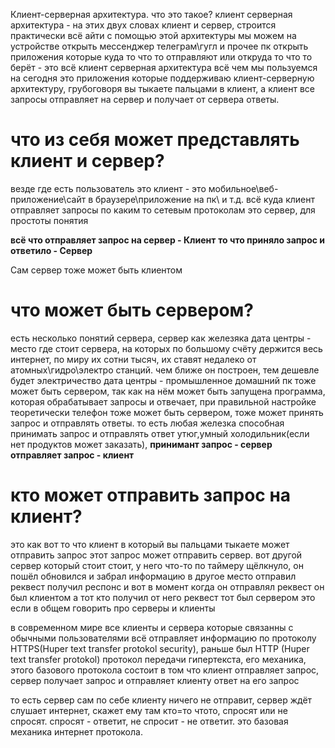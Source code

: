 Клиент-серверная архитектура.
что это такое? 
клиент серверная архитектура - на этих двух словах клиент и сервер, строится практически всё айти с помощью этой архитектуры мы можем на устройстве открыть мессенджер телеграм\гугл и прочее пк открыть 
приложения которые куда то что то отправляют или откруда то что то берёт - это всё клиент серверная архитектура
всё чем мы пользуемся на сегодня это приложения которые поддерживаю клиент-серверную архитектуру, грубоговоря вы тыкаете пальцами в клиент, а клиент все запросы отправляет на сервер и получает от сервера ответы.
# что из себя может представлять клиент и сервер?
везде где есть пользователь это клиент - это мобильное\веб-приложение\сайт в браузере\приложение на пк\ и т.д.
всё куда клиент отправляет запросы по каким то сетевым протоколам это сервер, для простоты понятия

**всё что отправляет запрос на сервер - Клиент**
**то что приняло запрос и ответило - Сервер**

Сам сервер тоже может быть клиентом

# что может быть сервером?
есть несколько понятий сервера, сервер как железяка
дата центры - место где стоит сервера, на которых по большому счёту держится весь интернет, по миру их сотни тысяч, их ставят недалеко от атомных\гидро\электро станций. чем ближе он построен, тем дешевле будет электричество
дата центры - промышленное
домашний пк тоже может быть сервером, так как на нём может быть запущена программа, которая обрабатывает запросы и отвечает, при правильной настройке
теоретически телефон тоже может быть сервером, тоже может принять запрос и отправлять ответы.
то есть любая железка способная принимать запрос и отправлять ответ утюг,умный холодильник(если нет продуктов может заказать),
**принимант запрос - сервер**
**отправляет запрос - клиент**

# кто может отправить запрос на клиент?
это как вот то что клиент в который вы пальцами тыкаете может отправить запрос
этот запрос может отправить сервер. вот другой сервер который стоит стоит, у него что-то по таймеру щёлкнуло, он пошёл обновился и забрал информацию в другое место
отправил реквест получил респонс
и вот в момент когда он отправлял реквест он был клиентом
а тот кто получил от него реквест тот был сервером
это если в общем говорить про серверы и клиенты

в современном мире все клиенты и сервера которые связанны с обычными пользователями всё отправляет информацию по протоколу HTTPS(Huper text transfer protokol security), раньше был HTTP (Huper text transfer protokol) протокол передачи гипертекста, его механика, этого базового протокола состоит в том что клиент отправляет запрос, сервер получает запрос и отправляет клиенту ответ на его запрос

то есть сервер сам по себе клиенту ничего не отправит, сервер ждёт слушает интернет, скажет ему там кто=то чтото, спросят или не спросят. спросят - ответит, не спросит - не ответит. это базовая механика интернет протокола.


